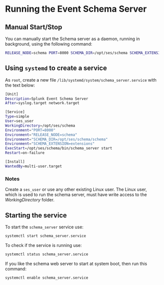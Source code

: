 # Running the Event Schema Server

## Manual Start/Stop

You can manually start the Schema server as a daemon, running in background, using the following command:

```bash
RELEASE_NODE=schema PORT=8000 SCHEMA_DIR=/opt/ses/schema SCHEMA_EXTENSION=extensions bin/schema_server daemon
```

## Using `systemd` to create a service

As `root`, create a new file `/lib/systemd/system/schema_server.service` with the text below:

```bash
[Unit]
Description=Splunk Event Schema Server
After=syslog.target network.target

[Service]
Type=simple
User=ses_user
WorkingDirectory=/opt/ses/schema
Environment="PORT=8000"
Environment="RELEASE_NODE=schema"
Environment="SCHEMA_DIR=/opt/ses/schema/schema"
Environment="SCHEMA_EXTENSION=extensions"
ExecStart=/opt/ses/schema/bin/schema_server start
Restart=on-failure

[Install]
WantedBy=multi-user.target
```

### Notes
  Create a `ses_user` or use any other existing Linux user.
  The Linux user, which is used to run the schema server, must have write access to the *WorkingDirectory* folder.

## Starting the service
To start the `schema_server` service use:

```bash
systemctl start schema_server.service
```

To check if the service is running use:

```bash
systemctl status schema_server.service
```

If you like the schema web server to start at system boot, then run this command:

```bash
systemctl enable schema_server.service
```

